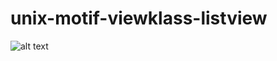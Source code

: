 # unix-motif-viewklass-listview

![alt text](https://github.com/htjonsson/unix-motif-viewklass-listview/edit/main/Screenshot_2020-06-26_16-04-41.png?raw=true)
